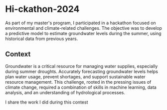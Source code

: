 # Hi-ckathon-2024

As part of my master's program, I participated in a hackathon focused on environmental and climate-related challenges. The objective was to develop a predictive model to estimate groundwater levels during the summer, using historical data from previous years.

## Context
Groundwater is a critical resource for managing water supplies, especially during summer droughts. Accurately forecasting groundwater levels helps plan water usage, prevent shortages, and support sustainable water resource management. This challenge, rooted in the pressing issues of climate change, required a combination of skills in machine learning, data analysis, and an understanding of hydrological processes.

I share the work I did during this contest
